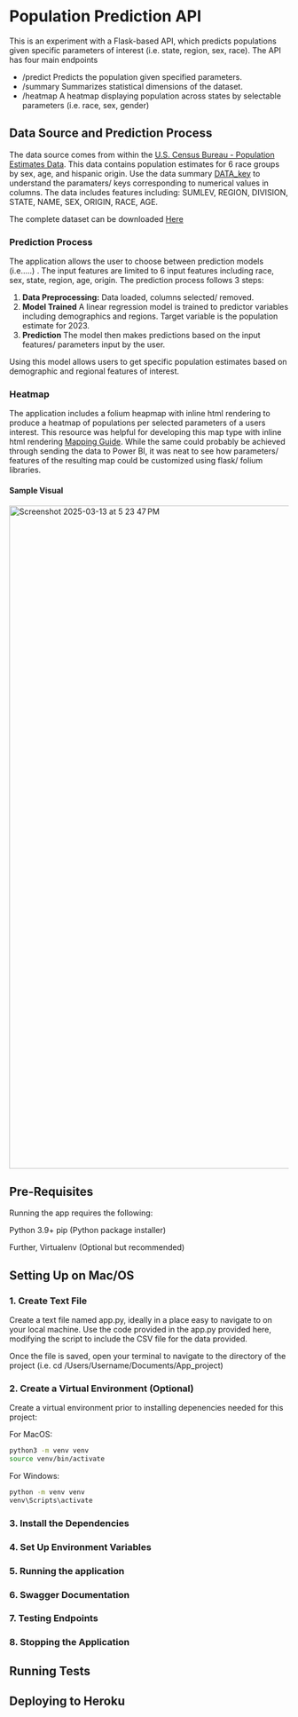 # Population Prediction API
 This is an experiment with a Flask-based API, which predicts populations given specific parameters of interest (i.e. state, region, sex, race).
 The API has four main endpoints
 * /predict Predicts the population given specified parameters.
 * /summary Summarizes statistical dimensions of the dataset.
 * /heatmap A heatmap displaying population across states by selectable parameters (i.e. race, sex, gender)

## Data Source and Prediction Process
The data source comes from within the [U.S. Census Bureau - Population Estimates Data](https://www.census.gov/programs-surveys/popest/data/data-sets.html). This data contains population estimates for 6 race groups by sex, age, and hispanic origin. Use the data summary [DATA_key](https://www2.census.gov/programs-surveys/popest/technical-documentation/file-layouts/2020-2023/SC-EST2023-ALLDATA6.pdf?utm_source=chatgpt.com) to understand the paramaters/ keys corresponding to numerical values in columns. The data includes features including: SUMLEV, REGION, DIVISION, STATE, NAME, SEX, ORIGIN, RACE, AGE.

The complete dataset can be downloaded [Here](https://www2.census.gov/programs-surveys/popest/technical-documentation/file-layouts/2020-2023/)

### Prediction Process
The application allows the user to choose between prediction models (i.e.....) . The input features are limited to 6 input features including race, sex, state, region, age, origin. The prediction process follows 3 steps:

1) **Data Preprocessing:** Data loaded, columns selected/ removed.
2) **Model Trained** A linear regression model is trained to predictor variables including demographics and regions. Target variable is the population estimate for 2023.
3) **Prediction** The model then makes predictions based on the input features/ parameters input by the user.

Using this model allows users to get specific population estimates based on demographic and regional features of interest. 

### Heatmap
The application includes a folium heapmap with inline html rendering to produce a heatmap of populations per selected parameters of a users interest. This resource was helpful for developing this map type with inline html rendering [Mapping Guide](https://python-visualization.github.io/folium/latest/advanced_guide/flask.html). While the same could probably be achieved through sending the data to Power BI, it was neat to see how parameters/ features of the resulting map could be customized using flask/ folium libraries.

#### Sample Visual
<img width="1195" alt="Screenshot 2025-03-13 at 5 23 47 PM" src="https://github.com/user-attachments/assets/de62082b-e52a-4cde-99a9-91771ea43853" />

## Pre-Requisites 

Running the app requires the following:

Python 3.9+
pip (Python package installer)

Further, 
Virtualenv (Optional but recommended)

## Setting Up on Mac/OS

### 1. Create Text File

Create a text file named app.py, ideally in a place easy to navigate to on your local machine. Use the code provided in the app.py provided here, modifying the script to include the CSV file for the data provided. 

Once the file is saved, open your terminal to navigate to the directory of the project (i.e. cd /Users/Username/Documents/App_project)

### 2. Create a Virtual Environment (Optional)

Create a virtual environment prior to installing depenencies needed for this project: 

For MacOS:

```bash
python3 -m venv venv
source venv/bin/activate
```
For Windows:

```bash
python -m venv venv
venv\Scripts\activate
```
### 3. Install the Dependencies

### 4. Set Up Environment Variables

### 5. Running the application

### 6. Swagger Documentation

### 7. Testing Endpoints

### 8. Stopping the Application

## Running Tests

## Deploying to Heroku


